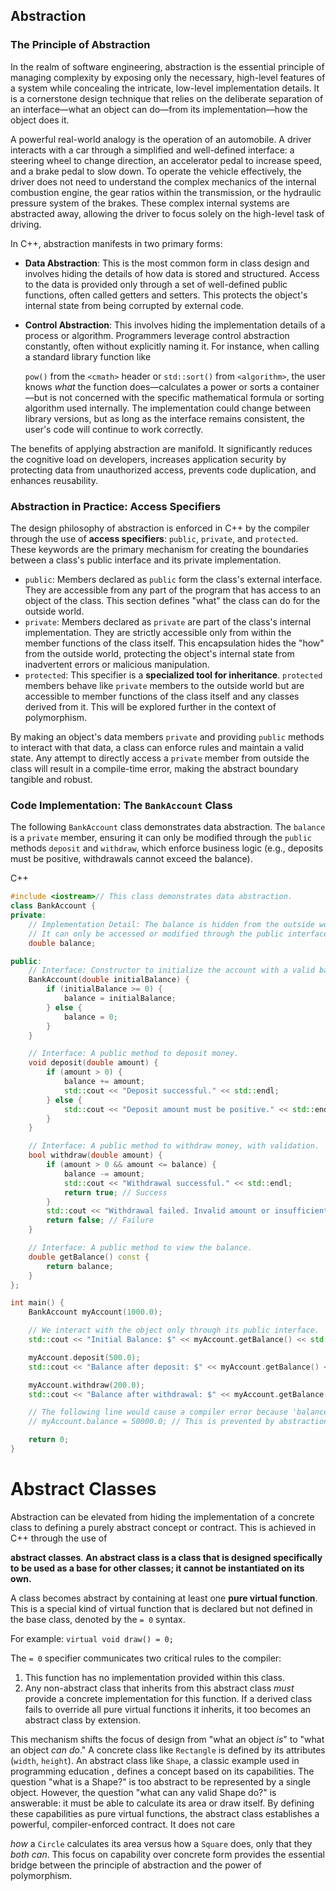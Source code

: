 ## Abstraction

### The Principle of Abstraction

In the realm of software engineering, abstraction is the essential principle of managing complexity by exposing only the necessary, high-level features of a system while concealing the intricate, low-level implementation details. It is a cornerstone design technique that relies on the deliberate separation of an interface—what an object can do—from its implementation—how the object does it.

A powerful real-world analogy is the operation of an automobile. A driver interacts with a car through a simplified and well-defined interface: a steering wheel to change direction, an accelerator pedal to increase speed, and a brake pedal to slow down. To operate the vehicle effectively, the driver does not need to understand the complex mechanics of the internal combustion engine, the gear ratios within the transmission, or the hydraulic pressure system of the brakes. These complex internal systems are abstracted away, allowing the driver to focus solely on the high-level task of driving.

In C++, abstraction manifests in two primary forms:

- **Data Abstraction**: This is the most common form in class design and involves hiding the details of how data is stored and structured. Access to the data is provided only through a set of well-defined public functions, often called getters and setters. This protects the object's internal state from being corrupted by external code.
- **Control Abstraction**: This involves hiding the implementation details of a process or algorithm. Programmers leverage control abstraction constantly, often without explicitly naming it. For instance, when calling a standard library function like
    
    `pow()` from the `<cmath>` header or `std::sort()` from `<algorithm>`, the user knows *what* the function does—calculates a power or sorts a container—but is not concerned with the specific mathematical formula or sorting algorithm used internally. The implementation could change between library versions, but as long as the interface remains consistent, the user's code will continue to work correctly.
    

The benefits of applying abstraction are manifold. It significantly reduces the cognitive load on developers, increases application security by protecting data from unauthorized access, prevents code duplication, and enhances reusability.

### Abstraction in Practice: Access Specifiers

The design philosophy of abstraction is enforced in C++ by the compiler through the use of **access specifiers**: `public`, `private`, and `protected`. These keywords are the primary mechanism for creating the boundaries between a class's public interface and its private implementation.

- `public`: Members declared as `public` form the class's external interface. They are accessible from any part of the program that has access to an object of the class. This section defines "what" the class can do for the outside world.
- `private`: Members declared as `private` are part of the class's internal implementation. They are strictly accessible only from within the member functions of the class itself. This encapsulation hides the "how" from the outside world, protecting the object's internal state from inadvertent errors or malicious manipulation.
- `protected`: This specifier is a **specialized tool for inheritance**. `protected` members behave like `private` members to the outside world but are accessible to member functions of the class itself and any classes derived from it. This will be explored further in the context of polymorphism.

By making an object's data members `private` and providing `public` methods to interact with that data, a class can enforce rules and maintain a valid state. Any attempt to directly access a `private` member from outside the class will result in a compile-time error, making the abstract boundary tangible and robust.

### Code Implementation: The `BankAccount` Class

The following `BankAccount` class demonstrates data abstraction. The `balance` is a `private` member, ensuring it can only be modified through the `public` methods `deposit` and `withdraw`, which enforce business logic (e.g., deposits must be positive, withdrawals cannot exceed the balance).

C++

```cpp
#include <iostream>// This class demonstrates data abstraction.
class BankAccount {
private:
    // Implementation Detail: The balance is hidden from the outside world.
    // It can only be accessed or modified through the public interface.
    double balance;

public:
    // Interface: Constructor to initialize the account with a valid balance.
    BankAccount(double initialBalance) {
        if (initialBalance >= 0) {
            balance = initialBalance;
        } else {
            balance = 0;
        }
    }

    // Interface: A public method to deposit money.
    void deposit(double amount) {
        if (amount > 0) {
            balance += amount;
            std::cout << "Deposit successful." << std::endl;
        } else {
            std::cout << "Deposit amount must be positive." << std::endl;
        }
    }

    // Interface: A public method to withdraw money, with validation.
    bool withdraw(double amount) {
        if (amount > 0 && amount <= balance) {
            balance -= amount;
            std::cout << "Withdrawal successful." << std::endl;
            return true; // Success
        }
        std::cout << "Withdrawal failed. Invalid amount or insufficient funds." << std::endl;
        return false; // Failure
    }

    // Interface: A public method to view the balance.
    double getBalance() const {
        return balance;
    }
};

int main() {
    BankAccount myAccount(1000.0);

    // We interact with the object only through its public interface.
    std::cout << "Initial Balance: $" << myAccount.getBalance() << std::endl;

    myAccount.deposit(500.0);
    std::cout << "Balance after deposit: $" << myAccount.getBalance() << std::endl;

    myAccount.withdraw(200.0);
    std::cout << "Balance after withdrawal: $" << myAccount.getBalance() << std::endl;

    // The following line would cause a compiler error because 'balance' is private.
    // myAccount.balance = 50000.0; // This is prevented by abstraction!

    return 0;
}
```

# Abstract Classes

Abstraction can be elevated from hiding the implementation of a concrete class to defining a purely abstract concept or contract. This is achieved in C++ through the use of

**abstract classes**. **An abstract class is a class that is designed specifically to be used as a base for other classes; it cannot be instantiated on its own.**

A class becomes abstract by containing at least one **pure virtual function**. This is a special kind of virtual function that is declared but not defined in the base class, denoted by the `= 0` syntax.

For example:
`virtual void draw() = 0;`

The `= 0` specifier communicates two critical rules to the compiler:

1. This function has no implementation provided within this class.
2. Any non-abstract class that inherits from this abstract class *must* provide a concrete implementation for this function. If a derived class fails to override all pure virtual functions it inherits, it too becomes an abstract class by extension.

This mechanism shifts the focus of design from "what an object *is*" to "what an object *can do*." A concrete class like `Rectangle` is defined by its attributes (`width`, `height`). An abstract class like `Shape`, a classic example used in programming education , defines a concept based on its capabilities. The question "what is a Shape?" is too abstract to be represented by a single object. However, the question "what can any valid Shape do?" is answerable: it must be able to calculate its area or draw itself. By defining these capabilities as pure virtual functions, the abstract class establishes a powerful, compiler-enforced contract. It does not care

*how* a `Circle` calculates its area versus how a `Square` does, only that they *both can*. This focus on capability over concrete form provides the essential bridge between the principle of abstraction and the power of polymorphism.